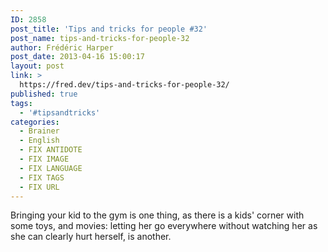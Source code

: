 ```yaml
---
ID: 2858
post_title: 'Tips and tricks for people #32'
post_name: tips-and-tricks-for-people-32
author: Frédéric Harper
post_date: 2013-04-16 15:00:17
layout: post
link: >
  https://fred.dev/tips-and-tricks-for-people-32/
published: true
tags:
  - '#tipsandtricks'
categories:
  - Brainer
  - English
  - FIX ANTIDOTE
  - FIX IMAGE
  - FIX LANGUAGE
  - FIX TAGS
  - FIX URL
---
```

Bringing your kid to the gym is one thing, as there is a kids' corner with some toys, and movies: letting her go everywhere without watching her as she can clearly hurt herself, is another.
